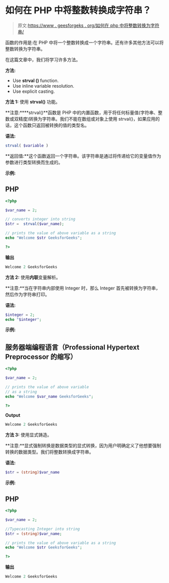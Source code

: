 # 如何在 PHP 中将整数转换成字符串？

> 原文:[https://www . geesforgeks . org/如何在 php 中将整数转换为字符串/](https://www.geeksforgeeks.org/how-to-convert-an-integer-into-a-string-in-php/)

函数的作用是:在 PHP 中将一个整数转换成一个字符串。还有许多其他方法可以将整数转换为字符串。

在这篇文章中，我们将学习许多方法。

**方法:**

*   Use **strval ()** function.
*   Use inline variable resolution.
*   Use explicit casting.

**方法 1:** 使用 **strval()** 功能。

**注意:****strval()**函数是 PHP 中的内置函数，用于将任何标量值(字符串、整数或双精度)转换为字符串。我们不能在数组或对象上使用 strval()，如果应用的话，这个函数只返回被转换的值的类型名。

**语法:**

```php
strval( $variable ) 
```

**返回值:**这个函数返回一个字符串。该字符串是通过将传递给它的变量值作为参数进行类型转换而生成的。

**示例:**

## PHP

```php
<?php

$var_name = 2;

// converts integer into string
$str =  strval($var_name);

// prints the value of above variable as a string
echo "Welcome $str GeeksforGeeks";

?>
```

**输出**

```php
Welcome 2 GeeksforGeeks
```

**方法 2:** 使用**内联**变量解析。

**注意:**当在字符串内部使用 Integer 时，那么 Integer 首先被转换为字符串，然后作为字符串打印。

**语法:**

```php
$integer = 2;
echo "$integer";
```

**示例:**

## 服务器端编程语言（Professional Hypertext Preprocessor 的缩写）

```php
<?php

$var_name = 2;

// prints the value of above variable
// as a string
echo "Welcome $var_name GeeksforGeeks";

?>
```

**Output**

```php
Welcome 2 GeeksforGeeks
```

**方法 3:** 使用显式铸造。

**注意:**显式强制转换是数据类型的显式转换，因为用户明确定义了他想要强制转换的数据类型。我们将整数转换成字符串。

**语法:**

```php
$str = (string)$var_name
```

**示例:**

## PHP

```php
<?php

$var_name = 2;

//Typecasting Integer into string
$str = (string)$var_name;

// prints the value of above variable as a string
echo "Welcome $str GeeksforGeeks";

?>
```

**输出**

```php
Welcome 2 GeeksforGeeks
```